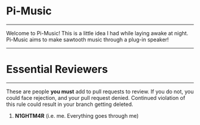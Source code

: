 # Pi-Music

---

Welcome to Pi-Music! This is a little idea I had while laying awake at night. Pi-Music aims to make sawtooth music through a plug-in speaker!

---

# Essential Reviewers

---

These are people **you must** add to pull requests to review. If you do not, you could face rejection, and your pull request denied. Continued violation of this rule could result in your branch getting deleted.

1. **N1GHTM4R** (i.e. me. Everything goes through me)